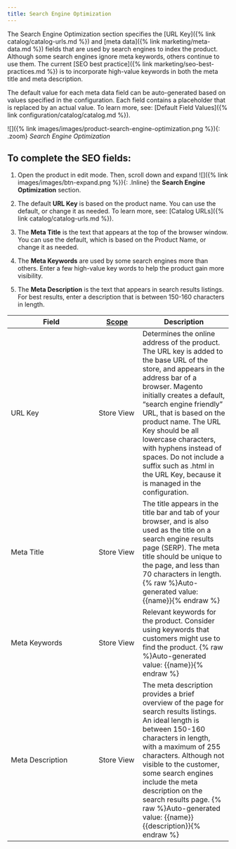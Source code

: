 ```yaml
---
title: Search Engine Optimization
---
```


The Search Engine Optimization section specifies the [URL Key]({% link catalog/catalog-urls.md %}) and [meta data]({% link marketing/meta-data.md %}) fields that are used by search engines to index the product. Although some search engines ignore meta keywords, others continue to use them. The current [SEO best practice]({% link marketing/seo-best-practices.md %}) is to incorporate high-value keywords in both the meta title and meta description.

The default value for each meta data field can be auto-generated based on values specified in the configuration. Each field contains a placeholder that is replaced by an actual value. To learn more, see: [Default Field Values]({% link configuration/catalog/catalog.md %}).

![]({% link images/images/product-search-engine-optimization.png %}){: .zoom}
*Search Engine Optimization*

## To complete the SEO fields:

1. Open the product in edit mode. Then, scroll down and expand ![]({% link images/images/btn-expand.png %}){: .Inline} the **Search Engine Optimization** section.

1. The default **URL Key** is based on the product name. You can use the default, or change it as needed. To learn more, see: [Catalog URLs]({% link catalog/catalog-urls.md %}).

1. The **Meta Title** is the text that appears at the top of the browser window. You can use the default, which is based on the Product Name, or change it as needed.

1. The **Meta Keywords** are used by some search engines more than others. Enter a few high-value key words to help the product gain more visibility.

1. The **Meta Description** is the text that appears in search results listings. For best results, enter a description that is between 150-160 characters in length.

<table>
<col WIDTH="200">
<col WIDTH="100">
<col WIDTH="auto">
      <thead>
         <tr>
            <th>Field</th>
            <th>
               <a href="{% link configuration/scope.md %}" class="Scope">Scope</a>
            </th>
            <th>Description</th>
         </tr>
      </thead>
      <tbody>
         <tr>
            <td>URL Key</td>
            <td>Store View</td>
            <td>Determines the online address of the product. The URL key is added to the base URL of the store, and appears in the address bar of a browser. Magento initially creates a default, “search engine friendly” URL, that is based on the product name. The URL Key should be all lowercase characters, with hyphens instead of spaces. Do not include a suffix such as .html in the URL Key, because  it is managed in the configuration.</td>
         </tr>
         <tr>
            <td>Meta Title</td>
            <td>Store View</td>
            <td>The title appears in the title bar and tab of your browser, and is also used as the title on a search engine results page (SERP). The meta title should be unique to the page, and less than 70 characters in length. {% raw %}Auto-generated value: {{name}}{% endraw %}</td>
         </tr>
         <tr>
            <td>Meta Keywords</td>
            <td>Store View</td>
            <td>Relevant keywords for the product. Consider using keywords that customers might use to find the product. {% raw %}Auto-generated value: {{name}}{% endraw %}</td>
         </tr>
         <tr>
            <td>Meta Description</td>
            <td>Store View</td>
            <td>The meta description provides a brief overview of the page for search results listings. An ideal length is between 150-160 characters in length, with a maximum of  255 characters. Although not visible to the customer, some search engines include the meta description on the search results page. {% raw %}Auto-generated value: {{name}} {{description}}{% endraw %}</td>
         </tr>
      </tbody>
   </table>
